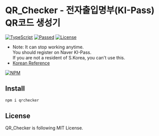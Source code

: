 # QR_Checker - 전자출입명부(KI-Pass) QR코드 생성기
[![TypeScript](https://img.shields.io/badge/Built%20with-Typescript-informational?logo=typescript)](https://www.typescriptlang.org/)
[![Passed](https://img.shields.io/badge/Build-Passed-success)](#)
[![License](https://img.shields.io/github/license/pinmilk/QR_Checker)](./LICENSE)
- Note: It can stop working anytime.<br />
      You should register on Naver KI-Pass.<br />
      If you are not a resident of S.Korea, you can't use this.
- [Korean Reference](./README.md)

[![NPM](https://nodei.co/npm/qrchecker.png?downloads=true&downloadRank=true&stars=true)](https://nodei.co/npm/qrchecker/)
## Install
```bash
npm i qrchecker
```
## License
QR_Checker is following MIT License.